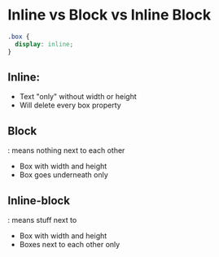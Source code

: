 # Inline vs Block vs Inline Block

```css
.box {
  display: inline;
}
```

## Inline:

- Text "only" without width or height
- Will delete every box property

## Block

: means nothing next to each other

- Box with width and height
- Box goes underneath only

## Inline-block

: means stuff next to

- Box with width and height
- Boxes next to each other only
